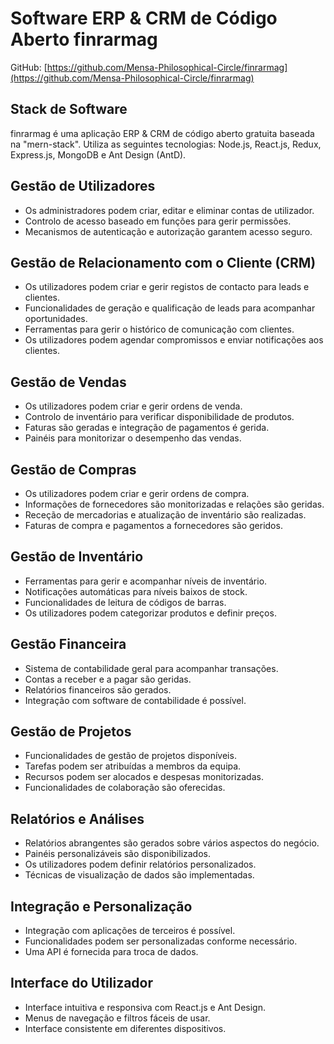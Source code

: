 # Software ERP & CRM de Código Aberto finrarmag

GitHub: [https://github.com/Mensa-Philosophical-Circle/finrarmag](https://github.com/Mensa-Philosophical-Circle/finrarmag)

## Stack de Software

finrarmag é uma aplicação ERP & CRM de código aberto gratuita baseada na "mern-stack". Utiliza as seguintes tecnologias: Node.js, React.js, Redux, Express.js, MongoDB e Ant Design (AntD).

## Gestão de Utilizadores

- Os administradores podem criar, editar e eliminar contas de utilizador.
- Controlo de acesso baseado em funções para gerir permissões.
- Mecanismos de autenticação e autorização garantem acesso seguro.

## Gestão de Relacionamento com o Cliente (CRM)

- Os utilizadores podem criar e gerir registos de contacto para leads e clientes.
- Funcionalidades de geração e qualificação de leads para acompanhar oportunidades.
- Ferramentas para gerir o histórico de comunicação com clientes.
- Os utilizadores podem agendar compromissos e enviar notificações aos clientes.

## Gestão de Vendas

- Os utilizadores podem criar e gerir ordens de venda.
- Controlo de inventário para verificar disponibilidade de produtos.
- Faturas são geradas e integração de pagamentos é gerida.
- Painéis para monitorizar o desempenho das vendas.

## Gestão de Compras

- Os utilizadores podem criar e gerir ordens de compra.
- Informações de fornecedores são monitorizadas e relações são geridas.
- Receção de mercadorias e atualização de inventário são realizadas.
- Faturas de compra e pagamentos a fornecedores são geridos.

## Gestão de Inventário

- Ferramentas para gerir e acompanhar níveis de inventário.
- Notificações automáticas para níveis baixos de stock.
- Funcionalidades de leitura de códigos de barras.
- Os utilizadores podem categorizar produtos e definir preços.

## Gestão Financeira

- Sistema de contabilidade geral para acompanhar transações.
- Contas a receber e a pagar são geridas.
- Relatórios financeiros são gerados.
- Integração com software de contabilidade é possível.

## Gestão de Projetos

- Funcionalidades de gestão de projetos disponíveis.
- Tarefas podem ser atribuídas a membros da equipa.
- Recursos podem ser alocados e despesas monitorizadas.
- Funcionalidades de colaboração são oferecidas.

## Relatórios e Análises

- Relatórios abrangentes são gerados sobre vários aspectos do negócio.
- Painéis personalizáveis são disponibilizados.
- Os utilizadores podem definir relatórios personalizados.
- Técnicas de visualização de dados são implementadas.

## Integração e Personalização

- Integração com aplicações de terceiros é possível.
- Funcionalidades podem ser personalizadas conforme necessário.
- Uma API é fornecida para troca de dados.

## Interface do Utilizador

- Interface intuitiva e responsiva com React.js e Ant Design.
- Menus de navegação e filtros fáceis de usar.
- Interface consistente em diferentes dispositivos.
